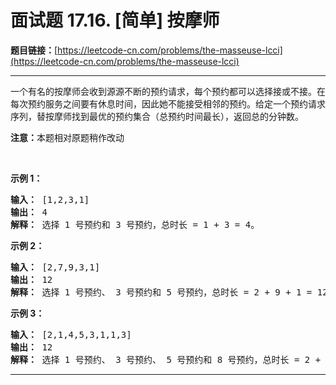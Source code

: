 # 面试题 17.16. [简单] 按摩师

**题目链接：**[https://leetcode-cn.com/problems/the-masseuse-lcci](https://leetcode-cn.com/problems/the-masseuse-lcci)

---

<div class="content__1Y2H">
 <div class="notranslate">
  <p>一个有名的按摩师会收到源源不断的预约请求，每个预约都可以选择接或不接。在每次预约服务之间要有休息时间，因此她不能接受相邻的预约。给定一个预约请求序列，替按摩师找到最优的预约集合（总预约时间最长），返回总的分钟数。</p> 
  <p><strong>注意：</strong>本题相对原题稍作改动</p> 
  <p>&nbsp;</p> 
  <p><strong>示例 1：</strong></p> 
  <pre class="language-text"><strong>输入：</strong> [1,2,3,1]
<strong>输出：</strong> 4
<strong>解释：</strong> 选择 1 号预约和 3 号预约，总时长 = 1 + 3 = 4。
</pre> 
  <p><strong>示例 2：</strong></p> 
  <pre class="language-text"><strong>输入：</strong> [2,7,9,3,1]
<strong>输出：</strong> 12
<strong>解释：</strong> 选择 1 号预约、 3 号预约和 5 号预约，总时长 = 2 + 9 + 1 = 12。
</pre> 
  <p><strong>示例 3：</strong></p> 
  <pre class="language-text"><strong>输入：</strong> [2,1,4,5,3,1,1,3]
<strong>输出：</strong> 12
<strong>解释：</strong> 选择 1 号预约、 3 号预约、 5 号预约和 8 号预约，总时长 = 2 + 4 + 3 + 3 = 12。
</pre> 
 </div>
</div>

---

```

```